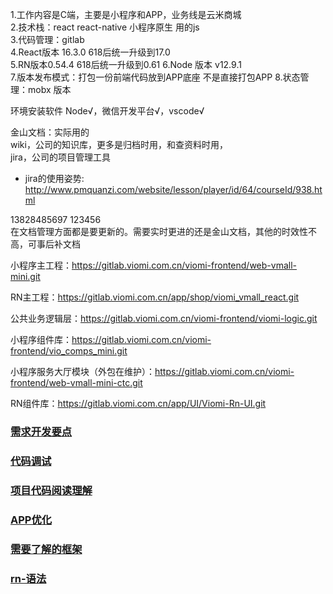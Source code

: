 1.工作内容是C端，主要是小程序和APP，业务线是云米商城  
2.技术栈：react  react-native 小程序原生 用的js  
3.代码管理：gitlab  
4.React版本 16.3.0  618后统一升级到17.0   
5.RN版本0.54.4    618后统一升级到0.61 
6.Node 版本 v12.9.1  
7.版本发布模式：打包一份前端代码放到APP底座 不是直接打包APP 
8.状态管理：mobx 版本  


环境安装软件 
Node√，微信开发平台√，vscode√
 
金山文档：实际用的  
wiki，公司的知识库，更多是归档时用，和查资料时用，  
jira，公司的项目管理工具  
- jira的使用姿势: http://www.pmquanzi.com/website/lesson/player/id/64/courseId/938.html  

13828485697
123456  
在文档管理方面都是要更新的。需要实时更进的还是金山文档，其他的时效性不高，可事后补文档 


小程序主工程：https://gitlab.viomi.com.cn/viomi-frontend/web-vmall-mini.git

RN主工程：https://gitlab.viomi.com.cn/app/shop/viomi_vmall_react.git

公共业务逻辑层：https://gitlab.viomi.com.cn/viomi-frontend/viomi-logic.git

小程序组件库：https://gitlab.viomi.com.cn/viomi-frontend/vio_comps_mini.git

小程序服务大厅模块（外包在维护）：https://gitlab.viomi.com.cn/viomi-frontend/web-vmall-mini-ctc.git

RN组件库：https://gitlab.viomi.com.cn/app/UI/Viomi-Rn-UI.git



### [需求开发要点](./需求开发要点.md)
### [代码调试](./调试要点.md)
### [项目代码阅读理解](./项目代码阅读理解.md)
### [APP优化](./APP优化.md)
### [需要了解的框架](./需要了解的框架.md)
### [rn-语法](./rn-语法.md)



